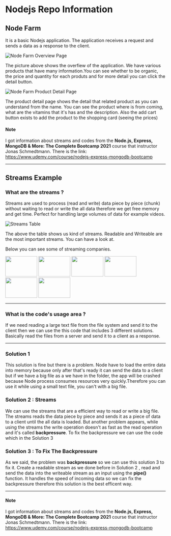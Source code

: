 # Nodejs Repo Information

## Node Farm
It is a basic Nodejs application. The application receives a request and sends a data as a response to the client.

![Node Farm Overview Page](https://i.hizliresim.com/RUWStx.png)

The picture above shows the overfiew of the application.  We have various products that have many information.You can see whether to be organic, the price and quantity for each produts and  for more detail you can click the detail button.

<div display ="block" margin="auto"> 
  
![Node Farm Product Detail Page](https://i.hizliresim.com/i4Txku.png)

The product detail page shows the detail that related product as you can understand from the name. You can see the product where is from coming, what are the vitamins that it's has and the description. Also the add cart button exists to add the product to the shopping card (seeing the prices)

#### Note 
I got information about streams and codes from the **Node.js, Express, MongoDB & More: The Complete Bootcamp 2021** course that instructor Jonas Schmedtmann.
There is the link: https://www.udemy.com/course/nodejs-express-mongodb-bootcamp
_________________________________________________________________________________________________________________________________________________
## Streams Example
### What are the streams ? 
Streams are used to process (read and write) data piece by piece (chunk) without waiting to read or write the all data therefore we get free memory and get time. Perfect for  handling large volumes of data for example videos.

<style> 
  
  img {
    display : block
    margin : auto
  }

</style>

![Streams Table](https://i.hizliresim.com/U7pVBx.png)

The above the table shows us kind of streams. Readable and Writeable are the most important streams. You can have a look at.

Below you can see some of streaming companies.
<p display = "inline" >
<img src = "https://www.youtube.com/img/desktop/yt_1200.png"  width = 100 height = 64  />
<img src = "https://yt3.ggpht.com/ytc/AAUvwnjWyBS5c0NrKoO9_UvJaNdyioRIk8Q84t83rUy24w=s900-c-k-c0x00ffffff-no-rj" width = 100 height = 64 />
<img src = "https://variety.com/wp-content/uploads/2020/05/netflix-logo.png" width = 100 height = 64/>
<img src = "https://www.webtekno.com/images/editor/default/0001/78/b287ea98c84d103a9beb8496da4f9095f1f12e5b.png" width = 100 height = 64 />
<img src = "https://acorn.tv/wp-content/themes/rlje/plugins/rlje-theme-settings/themes/acorn/img/social-logo.png" width = 100 height = 64 />
<img src = "https://www.cordcuttersnews.com/wp-content/uploads/2019/09/Showtime_logo.jpg" width = 100 height = 64/>

_________________________________________________________________________________________________________________________________________________

### What is the code's usage area ? 
If we need reading a large text file from the file system and send it to the client then we can use the this code that includes 3 different solutions. Basically read the files from a server and send it to a client as a response.
_________________________________________________________________________________________________________________________________________________
### Solution 1 
This solution is fine but there is a problem. Node have to load the entire data into memory because only after that's ready it can send the data to a client but if we have a big file as a we have in the folder, the app will be crashed because Node process consumes resources very quickly.Therefore you can use it while using a small text file, you can't with a big file.
### Solution 2 : Streams
We can use the streams that are a efficient way to read or write a big file. The streams reads the data piece by piece and sends it as a piece of data  to a client until the all data is loaded. But another problem appears, while using the streams the write operation doesn't as fast as the read operation and it's called **backpressure**. To fix the backpressure we can use the code which in the Solution 3
### Solution 3 : To Fix The Backpressure
As we said, the problem was **backpressure** so we can use this solution 3 to fix it. Create a readable stream as we done before in Solution 2 , read and send the data into the writeable stream as an input using the **pipe()** function. It handles the speed of incoming data so we can fix the backpressure therefore this solution is the best efficent way.
_________________________________________________________________________________________________________________________________________________
#### Note 
I got information about streams and codes from the **Node.js, Express, MongoDB & More: The Complete Bootcamp 2021** course that instructor Jonas Schmedtmann.
There is the link: https://www.udemy.com/course/nodejs-express-mongodb-bootcamp
